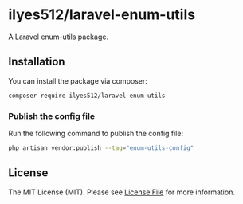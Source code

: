# ilyes512/laravel-enum-utils

A Laravel enum-utils package.

## Installation

You can install the package via composer:

```bash
composer require ilyes512/laravel-enum-utils
```

### Publish the config file

Run the following command to publish the config file:

```bash
php artisan vendor:publish --tag="enum-utils-config"
```

## License

The MIT License (MIT). Please see [License File](LICENSE) for more information.
